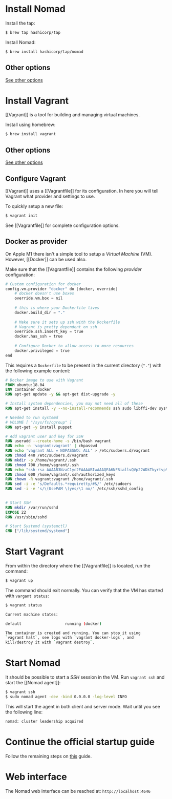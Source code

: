 # Install Nomad
Install the tap:
```bash
$ brew tap hashicorp/tap
```
Install Nomad:
```bash
$ brew install hashicorp/tap/nomad
```

## Other options
[See other options](https://learn.hashicorp.com/tutorials/nomad/get-started-install?in=nomad/get-started)

# Install Vagrant
[[Vagrant]] is a tool for building and managing virtual machines.

Install using homebrew:
```bash
$ brew install vagrant
```

## Other options
[See other options](https://www.vagrantup.com/downloads)

## Configure Vagrant
[[Vagrant]] uses a [[Vagrantfile]] for its configuration. In here you will tell Vagrant what provider and settings to use. 

To quickly setup a new file:
```bash
$ vagrant init
```

See [[Vagrantfile]] for complete configuration options.

## Docker as provider
On Apple M1 there isn't a simple tool to setup a _Virtual Machine_ (VM). However, [[Docker]] can be used also.

Make sure that the [[Vagrantfile]] contains the following _provider_ configuration:

```python
# Custom configuration for docker
config.vm.provider "docker" do |docker, override|
	# docker doesn't use boxes
	override.vm.box = nil
	
	# this is where your Dockerfile lives
	docker.build_dir = "."
	
	# Make sure it sets up ssh with the Dockerfile
	# Vagrant is pretty dependent on ssh
	override.ssh.insert_key = true
	docker.has_ssh = true
	
	# Configure Docker to allow access to more resources
	docker.privileged = true
end
```

This requires a `Dockerfile` to be present in the current directory (`"."`) with the following example content:
```Dockerfile
# Docker image to use with Vagrant
FROM ubuntu:18.04
ENV container docker
RUN apt-get update -y && apt-get dist-upgrade -y

# Install system dependencies, you may not need all of these
RUN apt-get install -y --no-install-recommends ssh sudo libffi-dev systemd openssh-client

# Needed to run systemd
# VOLUME [ "/sys/fs/cgroup" ]
RUN apt-get -y install puppet

# Add vagrant user and key for SSH
RUN useradd --create-home -s /bin/bash vagrant
RUN echo -n 'vagrant:vagrant' | chpasswd
RUN echo 'vagrant ALL = NOPASSWD: ALL' > /etc/sudoers.d/vagrant
RUN chmod 440 /etc/sudoers.d/vagrant
RUN mkdir -p /home/vagrant/.ssh
RUN chmod 700 /home/vagrant/.ssh
RUN echo "ssh-rsa AAAAB3NzaC1yc2EAAAABIwAAAQEA6NF8iallvQVp22WDkTkyrtvp9eWW6A8YVr+kz4TjGYe7gHzIw+niNltGEFHzD8+v1I2YJ6oXevct1YeS0o9HZyN1Q9qgCgzUFtdOKLv6IedplqoPkcmF0aYet2PkEDo3MlTBckFXPITAMzF8dJSIFo9D8HfdOV0IAdx4O7PtixWKn5y2hMNG0zQPyUecp4pzC6kivAIhyfHilFR61RGL+GPXQ2MWZWFYbAGjyiYJnAmCP3NOTd0jMZEnDkbUvxhMmBYSdETk1rRgm+R4LOzFUGaHqHDLKLX+FIPKcF96hrucXzcWyLbIbEgE98OHlnVYCzRdK8jlqm8tehUc9c9WhQ==" > /home/vagrant/.ssh/authorized_keys
RUN chmod 600 /home/vagrant/.ssh/authorized_keys
RUN chown -R vagrant:vagrant /home/vagrant/.ssh
RUN sed -i -e 's/Defaults.*requiretty/#&/' /etc/sudoers
RUN sed -i -e 's/\(UsePAM \)yes/\1 no/' /etc/ssh/sshd_config

  
# Start SSH
RUN mkdir /var/run/sshd
EXPOSE 22
RUN /usr/sbin/sshd

# Start Systemd (systemctl)
CMD ["/lib/systemd/systemd"]
```

# Start Vagrant
From within the directory where the [[Vagrantfile]] is located, run the command:
```bash
$ vagrant up
```

The command should exit normally. You can verify that the VM has started with `vargant status`:
```bash
$ vagrant status

Current machine states:

default                   running (docker)

The container is created and running. You can stop it using
`vagrant halt`, see logs with `vagrant docker-logs`, and
kill/destroy it with `vagrant destroy`.
```

# Start Nomad
It should be possible to start a _SSH_ session in the VM. Run `vagrant ssh` and start the [[Nomad agent]]:
```bash
$ vagrant ssh
$ sudo nomad agent -dev -bind 0.0.0.0 -log-level INFO
```
This will start the agent in both client and server mode. Wait until you see the following line:
```bash
nomad: cluster leadership acquired
```

# Continue the official startup guide
Follow the remaining steps on [this](https://learn.hashicorp.com/tutorials/nomad/get-started-run?in=nomad/get-started) guide.

# Web interface
The Nomad web interface can be reached at: `http://localhost:4646`
